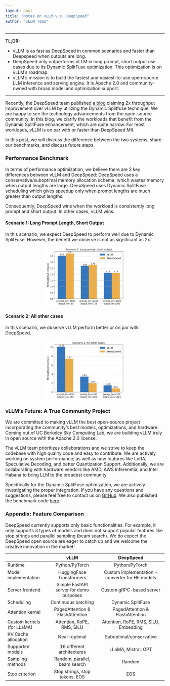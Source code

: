 ```yaml
---
layout: post
title: "Notes on vLLM v.s. DeepSpeed"
author: "vLLM Team"
---
```


---
**TL;DR:**
- vLLM is as fast as DeepSpeed in common scenarios and faster than Deepspeed when outputs are long.
- DeepSpeed only outperforms vLLM in long prompt, short output use cases due to its Dynamic SplitFuse optimization. This optimization is on vLLM’s roadmap.
- vLLM’s mission is to build the fastest and easiest-to-use open-source LLM inference and serving engine. It is Apache 2.0 and community-owned with broad model and optimization support.

---

Recently, the DeepSpeed team published [a blog](https://github.com/microsoft/DeepSpeed/tree/master/blogs/deepspeed-fastgen) claiming 2x throughput improvement over vLLM by utilizing the Dynamic Splitfuse technique. We are happy to see the technology advancements from the open-source community. In this blog, we clarify the workloads that benefit from the Dynamic SplitFuse enhancement, which are quite narrow. For most workloads, vLLM is on par with or faster than DeepSpeed MII.

In this post, we will discuss the difference between the two systems, share our benchmarks, and discuss future steps.

### Performance Benchmark

In terms of performance optimization, we believe there are 2 key differences between vLLM and DeepSpeed:
DeepSpeed uses a conservative/suboptimal memory allocation scheme, which wastes memory when output lengths are large.
DeepSpeed uses Dynamic SplitFuse scheduling which gives speedup only when prompt lengths are much greater than output lengths.

Consequently, DeepSpeed wins when the workload is consistently long prompt and short output. In other cases, vLLM wins.

#### Scenario 1: Long Prompt Length, Short Output
In this scenario, we expect DeepSpeed to perform well due to Dynamic SplitFuse. However, the benefit we observe is not as significant as 2x.

<p align="center">
<picture>
<img src="/assets/figures/notes-vllm-vs-deepspeed/s1.png" width="50%">
</picture>
</p>

#### Scenario 2: All other cases
In this scenario, we observe vLLM perform better or on par with DeepSpeed.

<p align="center">
<picture>
<img src="/assets/figures/notes-vllm-vs-deepspeed/s2.png" width="50%">
</picture>
</p>


### vLLM’s Future: A True Community Project
We are committed to making vLLM the best open-source project incorporating the community’s best models, optimizations, and hardware. Coming out of UC Berkeley Sky Computing Lab, we are building vLLM truly in open source with the Apache 2.0 license.

The vLLM team prioritizes collaborations and we strive to keep the codebase with high quality code and easy to contribute. We are actively working on system performance; as well as new features like LoRA, Speculative Decoding, and better Quantization Support. Additionally, we are collaborating with hardware vendors like AMD, AWS Inferenetia, and Intel Habana to bring LLM to the broadest community.

Specifically for the Dynamic SplitFuse optimization, we are actively investigating the proper integration. If you have any questions and suggestions, please feel free to contact us on [GitHub](https://github.com/vllm-project/vllm). We also published the benchmark code [here](https://github.com/vllm-project/vllm/pull/1649).

### Appendix: Feature Comparison
DeepSpeed currently supports only basic functionalities. For example, it only supports 3 types of models and does not support popular features like stop strings and parallel sampling (beam search). We do expect the DeepSpeed open source are eager to catch up and we welcome the creative innovation in the market!

|                            |                   vLLM                  |                    DeepSpeed                    |
|----------------------------|:---------------------------------------:|:-----------------------------------------------:|
| Runtime                    | Python/PyTorch                          | Python/PyTorch                                  |
| Model implementation       | HuggingFace Transformers                | Custom implementation + converter for HF models |
| Server frontend            | Simple FastAPI server for demo purposes | Custom gRPC-based server                        |
| Scheduling                 | Continuous batching                     | Dynamic SplitFuse                               |
| Attention kernel           | PagedAttention & FlashAttention         | PagedAttention & FlashAttention                 |
| Custom kernels (for LLaMA) | Attention, RoPE, RMS, SILU              | Attention, RoPE, RMS, SILU, Embedding           |
| KV Cache allocation        | Near-optimal                            | Suboptimal/conservative                         |
| Supported models           | 16 different architectures              | LLaMA, Mistral, OPT                             |
| Sampling methods           | Random, parallel, beam search           | Random                                          |
| Stop criterion             | Stop strings, stop tokens, EOS          | EOS                                             |
